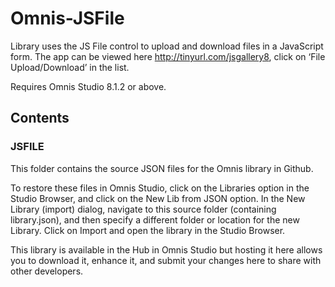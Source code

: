 # Omnis-JSFile
Library uses the JS File control to upload and download files in a JavaScript form. The app can be viewed here http://tinyurl.com/jsgallery8, click on ‘File Upload/Download’ in the list.

Requires Omnis Studio 8.1.2 or above.

## Contents
### JSFILE
This folder contains the source JSON files for the Omnis library in Github. 

To restore these files in Omnis Studio, click on the Libraries option in the Studio Browser, and click on the New Lib from JSON option. In the New Library (import) dialog, navigate to this source folder (containing library.json), and then specify a different folder or location for the new Library. Click on Import and open the library in the Studio Browser. 

This library is available in the Hub in Omnis Studio but hosting it here allows you to download it, enhance it, and submit your changes here to share with other developers. 

